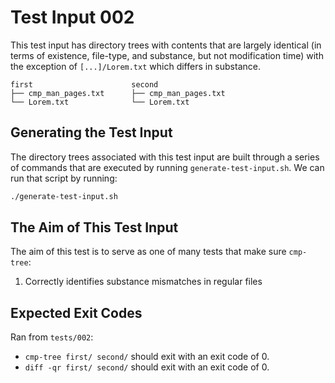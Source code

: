# Test Input 002

This test input has directory trees with contents that are largely identical
(in terms of existence, file-type, and substance, but not modification time)
with the exception of `[...]/Lorem.txt` which differs in substance.

```
first                      second
├── cmp_man_pages.txt      ├── cmp_man_pages.txt
└── Lorem.txt              └── Lorem.txt
```

## Generating the Test Input

The directory trees associated with this test input are built through a series
of commands that are executed by running `generate-test-input.sh`. We can run
that script by running:

```bash
./generate-test-input.sh
```

## The Aim of This Test Input

The aim of this test is to serve as one of many tests that make sure
`cmp-tree`:
1. Correctly identifies substance mismatches in regular files

## Expected Exit Codes

Ran from `tests/002`:

* `cmp-tree first/ second/` should exit with an exit code of 0.
* `diff -qr first/ second/` should exit with an exit code of 0.
